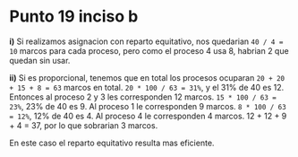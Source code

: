 # Punto 19 inciso b

**i)**
Si realizamos asignacion con reparto equitativo, nos quedarian `40 / 4 = 10` marcos para cada proceso,
pero como el proceso 4 usa 8, habrian 2 que quedan sin usar.

**ii)**
Si es proporcional, tenemos que en total los procesos ocuparan `20 + 20 + 15 + 8 = 63` marcos en total.
`20 * 100 / 63 = 31%`, y el 31% de 40 es 12. Entonces al proceso 2 y 3 les corresponden 12 marcos.
`15 * 100 / 63 = 23%`, 23% de 40 es 9. Al proceso 1 le corresponden 9 marcos.
`8 * 100 / 63 = 12%`, 12% de 40 es 4. Al proceso 4 le corresponden 4 marcos.
12 + 12 + 9 + 4 = 37, por lo que sobrarian 3 marcos.

En este caso el reparto equitativo resulta mas eficiente.
